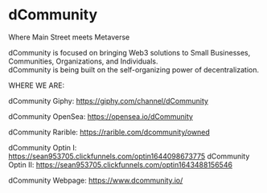 # dCommunity
Where Main Street meets Metaverse  

dCommunity is focused on bringing Web3 solutions to Small Businesses, Communities, Organizations, and Individuals.  
dCommunity is being built on the self-organizing power of decentralization.


WHERE WE ARE:

dCommunity Giphy:  https://giphy.com/channel/dCommunity

dCommunity OpenSea:  https://opensea.io/dCommunity

dCommunity Rarible:  https://rarible.com/dcommunity/owned

dCommunity Optin I:  https://sean953705.clickfunnels.com/optin1644098673775
dCommunity Optin II:  https://sean953705.clickfunnels.com/optin1643488156546

dCommunity Webpage:  https://www.dcommunity.io/


